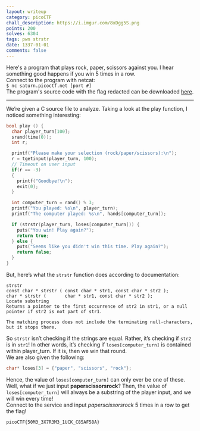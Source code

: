 ```yaml
---
layout: writeup
category: picoCTF
chall_description: https://i.imgur.com/8xDgg5S.png
points: 200
solves: 6304
tags: pwn strstr
date: 1337-01-01
comments: false
---
```


Here's a program that plays rock, paper, scissors against you. I hear something good happens if you win 5 times in a row.  
Connect to the program with netcat:  
`$ nc saturn.picoctf.net [port #]`  
The program's source code with the flag redacted can be downloaded [here](https://github.com/Nightxade/ctf-writeups/tree/master/assets/CTFs/picoCTF/game-redacted.c).  

---

We’re given a C source file to analyze. Taking a look at the play function, I noticed something interesting:  
```c
bool play () {
  char player_turn[100];
  srand(time(0));
  int r;

  printf("Please make your selection (rock/paper/scissors):\n");
  r = tgetinput(player_turn, 100);
  // Timeout on user input
  if(r == -3)
  {
    printf("Goodbye!\n");
    exit(0);
  }

  int computer_turn = rand() % 3;
  printf("You played: %s\n", player_turn);
  printf("The computer played: %s\n", hands[computer_turn]);

  if (strstr(player_turn, loses[computer_turn])) {
    puts("You win! Play again?");
    return true;
  } else {
    puts("Seems like you didn't win this time. Play again?");
    return false;
  }
}
```

But, here’s what the `strstr` function does according to documentation:  

    strstr
    const char * strstr ( const char * str1, const char * str2 );      char * strstr (       char * str1, const char * str2 );
    Locate substring
    Returns a pointer to the first occurrence of str2 in str1, or a null pointer if str2 is not part of str1.

    The matching process does not include the terminating null-characters, but it stops there.

So `strstr` isn’t checking if the strings are equal. Rather, it’s checking if `str2` is in `str1`! In other words, it’s checking if `loses[computer_turn]` is contained within player_turn. If it is, then we win that round.  
We are also given the following:  
```c
char* loses[3] = {"paper", "scissors", "rock"};
```
Hence, the value of `loses[computer_turn]` can only ever be one of these. Well, what if we just input **paperscissorsrock**? Then, the value of `loses[computer_turn]` will always be a substring of the player input, and we will win every time!  
Connect to the service and input *paperscissorsrock* 5 times in a row to get the flag!  

    picoCTF{50M3_3X7R3M3_1UCK_C85AF58A}